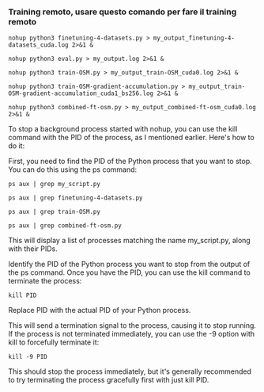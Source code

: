 ### Training remoto, usare questo comando per fare il training remoto
```
nohup python3 finetuning-4-datasets.py > my_output_finetuning-4-datasets_cuda.log 2>&1 &

nohup python3 eval.py > my_output.log 2>&1 &

nohup python3 train-OSM.py > my_output_train-OSM_cuda0.log 2>&1 &

nohup python3 train-OSM-gradient-accumulation.py > my_output_train-OSM-gradient-accumulation_cuda1_bs256.log 2>&1 &

nohup python3 combined-ft-osm.py > my_output_combined-ft-osm_cuda0.log 2>&1 &
```

To stop a background process started with nohup, you can use the kill command with the PID of the process, as I mentioned earlier. Here's how to do it:

First, you need to find the PID of the Python process that you want to stop. You can do this using the ps command:
```
ps aux | grep my_script.py

ps aux | grep finetuning-4-datasets.py

ps aux | grep train-OSM.py

ps aux | grep combined-ft-osm.py
```
This will display a list of processes matching the name my_script.py, along with their PIDs.

Identify the PID of the Python process you want to stop from the output of the ps command.
Once you have the PID, you can use the kill command to terminate the process:
```
kill PID
```
Replace PID with the actual PID of your Python process.

This will send a termination signal to the process, causing it to stop running. If the process is not terminated immediately, you can use the -9 option with kill to forcefully terminate it:
```
kill -9 PID
```
This should stop the process immediately, but it's generally recommended to try terminating the process gracefully first with just kill PID.